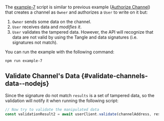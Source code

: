 The [example-7](https://github.com/iotaledger/integration-services/blob/master/clients/client-sdk/examples/5-SearchChannelAndValidateData.ts)
script is similar to previous example ([Authorize Channel](authorize-to-channel)) that creates a channel as `Owner` and authorizes a `User` to write on it but:

1. `Owner` sends some data on the channel.
2. `User` receives data and *modifies it*.
3. `User` validates the tampered data. However, the API will recognize that data are not valid by using the Tangle and data signatures (i.e. signatures not match). 

You can run the example with the following command:

```bash
npm run example-7
```

## Validate Channel's Data {#validate-channels-data--nodejs}

Since the signature do not match `results` is a set of tampered data, so the validation will notify it when running the following script:

```js
// Now try to validate the manipulated data
const validationResult2 = await userClient.validate(channelAddress, results);
```
